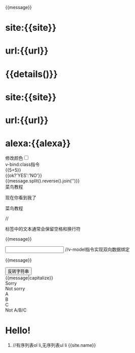<!DOCTYPE html>
<html>
<head>
<meta charest="utf-8">
<title>vue</title>
</head>
<style>
  .class1{
    background:#444;
    color:#eee;
  }
</style>
<body>
<div id="app">
  <p>{{message}}</p>
</div>
<div id="vue_det">
  <h1>site:{{site}}</h1>
  <h1>url:{{url}}</h1>
  <h1>{{details()}}</h1>
</div>
<div id="vue_det2">
  <h1>site:{{site}}</h1>
  <h1>url:{{url}}</h1>
  <h1>alexa:{{alexa}}</h1>
</div>
<div id="app2">
  <div v-html="message2"></div>
</div>
<div id="app3">
  <label for="r1">修改颜色</label><input type="checkbox" v-model="use" id="r1">
  <div v-bind:class="{'class1':use}">
    v-bind:class指令
  </div>
</div>
<div id="app4">
  {{5+5}}<br>
  {{ok?'YES':'NO'}}<br>
  {{message.split().reverse().join('')}}
  <div v-bind:id="'list-'+id">菜鸟教程</div>
</div>
<div id="app5">
  <p v-if="seen">现在你看到我了</p>
  <template v-if="ok">
    <h1>菜鸟教程</h1>
    <p>学的不仅是技术，更是梦想</p>
    <p>哈哈哈</p>
  </template>
</div>
<div id="app6">
  <pre><a v-bing:href="url">菜鸟教程</a></pre>     //<pre>标签中的文本通常会保留空格和换行符
</div> 
<div id="app7">
  <p>{{message}}</p>
  <input v-model="message">      //v-model指令实现双向数据绑定
</div>
<div id="app8">
  <p>{{message}}</p>
  <button v-on:click="reverseMessage">反转字符串</button>
</div>
<div id="app9">
  {{message|capitalize}}
</div>
<div id="app10">
  <div v-if="Math.random()>0.5">
    Sorry
  </dvi>
  <div v-else>
    Not sorry
  <div>
</div>
<div id="app11">
  <div v-if="type==='A'">
    A
  </div>
  <div v-else-if="type==='B'">
    B
  </div>
  <div v-else-if="type==='C'">
    C
  </div>
  <div v-else>
    Not A/B/C
  </div>
</div>
<div id="app12">
  <h1 v-show="ok">Hello!</h1>
</div>
<div id="app13">
  <ol>
    <li v-for="site in sites">       //有序列表ol li,无序列表ul li
      {{site.name}}
    </li>
  </ol>
</div>
<div id="app14">
  <ul>
    <template v-for="site in sites">
      <li>{{site.name}}</li>
      <li>-------------</li>
    </template>
  </ul>
</div>

<script type="text/javascript">
var v1=new Vue({
  el:'#app',
  data:{
    message:'hello vue.js'
  }
})
var v2=new Vue({
  el:'#vue_det',
  data:{
    site:"菜鸟教程",
    url:"www.runoob.com",
    alexa:"10000"
  },
  methods:{
    details:function(){
      return this.site+"-学的不仅是技术，更是梦想！";
    }
  }
})
var data={site:"菜鸟教程",url:"www.runoob.com",alexa:10000}
var v3=new Vue({
  el:'#vue_det2',
  data:data
})
document.write(v3.site===data.site)     //true
v3.site=="Runoob"
document.write(data.site)      //Runoob
data.alexa=1234
document.write(v3.alexa)     //1234
document.write(v3.$data===data)     //true
document.write(v3.$el===document.getElementById('vue_det2'))    //true
var v4=new Vue({
  el:'#app2',
  data:{
    message2:'<h1>菜鸟教程</h1>'
  }
})
var v5=new Vue({
  el:'#app3',
  data:{
    use:false
  }
})
var v6=new Vue({
  el:'#app4',
  data:{
    ok:true,        //YES
    message:'RUNOOB',       //BOONUR 
    id:1      //菜鸟教程
  }
})
var v7=new Vue({
  el:'#app5',
  data:{
    seen:true,
    ok:true
  }
})
var v8=new Vue({
  el:'#app6',
  data:{
    url:'http://www.runoob.com'
  }
})
var v9=new Vue({
  el:'#app7',
  data:{
    message:'Runoob'
  }
})
var v10=new Vue({
  el:'#app8',
  data:{
    message:'Runoob'
  },
  methods:{
    reverseMessage:function(){
      this.message=this.message.split('').reverse().join('')     //boonuR
    }
  }
})
var v11=new Vue({
  el:'#app9',
  data:{
    message:'runoob'
  },
  filters:{      //过滤器
    capitalize:function(value){
      if(!value) return ''
      value=value.toString()
      return value.charAt(0).toUpperCase()+value.slice(1)    //Runoob
    }
  }
})
var v12=new Vue({
  el:'#app10'
})
var v13=new Vue({
  el:'#app11',
  data:{
    type:'B'
  }
})
var v14=new Vue({
  el:'#app12',
  data:{
    ok:true       //v-show根据条件显示元素
  }
})
var v15=new Vue({
  el:'#app13',
  data:{
    sites:[
      {name:'Runoob'},
      {name:'Google'},
      {name:'Taobao'}
    ]
  }
})
var v16=new Vue({
  el:'#app14',
  data:{
    sites:[
      {name:'Runoob'},
      {name:'Google'},
      {name:'Taobao'}
    ]
  }
})
</script>
</body>
</html>
